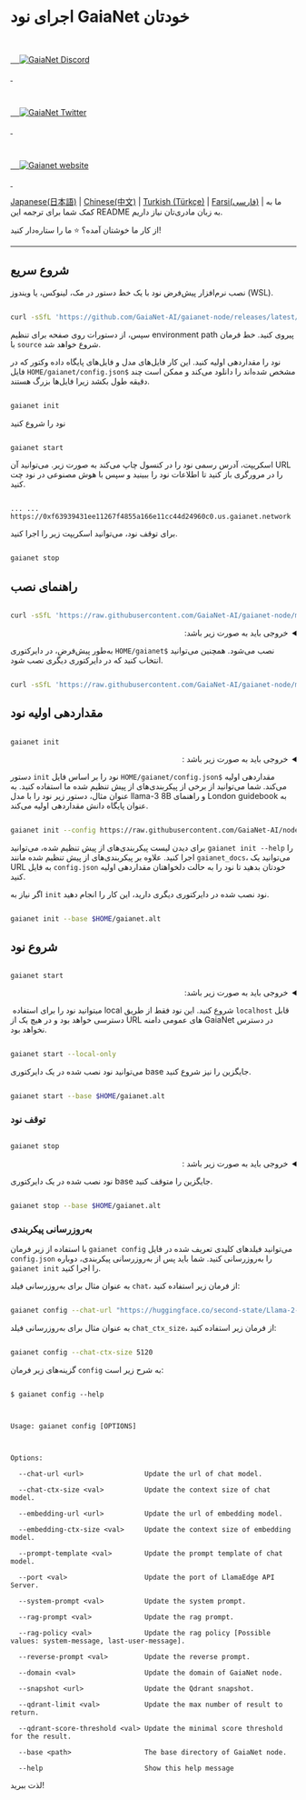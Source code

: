 
# اجرای نود GaiaNet خودتان

  
  
  

<p align="center">

  <a href="https://discord.gg/gaianet-ai">

    <img src="https://img.shields.io/badge/chat-Discord-7289DA?logo=discord" alt="GaiaNet Discord">

  </a>

  <a href="https://twitter.com/Gaianet_AI">

    <img src="https://img.shields.io/badge/Twitter-1DA1F2?logo=twitter&amp;logoColor=white" alt="GaiaNet Twitter">

  </a>

   <a href="https://www.gaianet.ai/">

    <img src="https://img.shields.io/website?up_message=Website&url=https://www.gaianet.ai/" alt="Gaianet website">

  </a>

</p>

  
  

[Japanese(日本語)](README-ja.md) | [Chinese(中文)](README-cn.md) | [Turkish (Türkçe)](README-tr.md) | [Farsi(فارسی)](README-fa.md) |
 ما به کمک شما برای ترجمه این README به زبان مادری‌تان نیاز داریم.

  

از کار ما خوشتان آمده؟ ⭐ ما را ستاره‌دار کنید!

  

---

  

## شروع سریع

 نصب نرم‌افزار پیش‌فرض نود با یک خط دستور در مک، لینوکس، یا ویندوز (WSL).

  

```bash

curl -sSfL 'https://github.com/GaiaNet-AI/gaianet-node/releases/latest/download/install.sh' | bash

```

سپس، از دستورات روی صفحه برای تنظیم environment path پیروی کنید. خط فرمان با `source` شروع خواهد شد.

  

نود را مقداردهی اولیه کنید. این کار فایل‌های مدل و فایل‌های پایگاه داده وکتور که در فایل `HOME/gaianet/config.json$` مشخص شده‌اند را دانلود می‌کند و ممکن است چند دقیقه طول بکشد زیرا فایل‌ها بزرگ هستند.

  
```bash

gaianet init

```


نود را شروع کنید

```bash

gaianet start

```
  

اسکریپت، آدرس رسمی نود را در کنسول چاپ می‌کند به صورت زیر. می‌توانید  آن URL را در مرورگری باز کنید تا اطلاعات نود را ببینید و سپس با هوش مصنوعی در نود چت کنید.  
  

```

... ... https://0xf63939431ee11267f4855a166e11cc44d24960c0.us.gaianet.network

```
  

برای توقف نود، می‌توانید اسکریپت زیر را اجرا کنید.

  

```bash

gaianet stop

```

  

## راهنمای نصب

  

```bash

curl -sSfL 'https://raw.githubusercontent.com/GaiaNet-AI/gaianet-node/main/install.sh' | bash

```

  

<details dir="rtl"><summary> خروجی باید به صورت زیر باشد: </summary>  

```console

[+] Downloading default config file ...

  

[+] Downloading nodeid.json ...

  

[+] Installing WasmEdge with wasi-nn_ggml plugin ...

  

Info: Detected Linux-x86_64

  

Info: WasmEdge Installation at /home/azureuser/.wasmedge

  

Info: Fetching WasmEdge-0.13.5

  

/tmp/wasmedge.2884467 ~/gaianet

######################################################################## 100.0%

~/gaianet

Info: Fetching WasmEdge-GGML-Plugin

  

Info: Detected CUDA version:

  

/tmp/wasmedge.2884467 ~/gaianet

######################################################################## 100.0%

~/gaianet

Installation of wasmedge-0.13.5 successful

WasmEdge binaries accessible

  

    The WasmEdge Runtime wasmedge version 0.13.5 is installed in /home/azureuser/.wasmedge/bin/wasmedge.

  
  

[+] Installing Qdrant binary...

    * Download Qdrant binary

################################################################################################## 100.0%

  

    * Initialize Qdrant directory

  

[+] Downloading the rag-api-server.wasm ...

################################################################################################## 100.0%

  

[+] Downloading dashboard ...

################################################################################################## 100.0%

```

  

</details>

  

به‌طور پیش‌فرض، در دایرکتوری `HOME/gaianet$` نصب می‌شود. همچنین می‌توانید انتخاب کنید که در دایرکتوری دیگری نصب شود.
  

```bash

curl -sSfL 'https://raw.githubusercontent.com/GaiaNet-AI/gaianet-node/main/install.sh' | bash -s -- --base $HOME/gaianet.alt

```
  

## مقداردهی اولیه نود

  

```

gaianet init

```

  

<details dir="rtl"><summary> خروجی باید به صورت زیر باشد : </summary>


```bash

[+] Downloading Llama-2-7b-chat-hf-Q5_K_M.gguf ...

############################################################################################################################## 100.0%############################################################################################################################## 100.0%

  

[+] Downloading all-MiniLM-L6-v2-ggml-model-f16.gguf ...

  

############################################################################################################################## 100.0%############################################################################################################################## 100.0%

  

[+] Creating 'default' collection in the Qdrant instance ...

  

    * Start a Qdrant instance ...

  

    * Remove the existed 'default' Qdrant collection ...

  

    * Download Qdrant collection snapshot ...

############################################################################################################################## 100.0%############################################################################################################################## 100.0%

  

    * Import the Qdrant collection snapshot ...

  

    * Recovery is done successfully

```

  

</details>

  

دستور `init` نود را بر اساس فایل `HOME/gaianet/config.json$` مقداردهی اولیه می‌کند. شما می‌توانید از برخی از پیکربندی‌های از پیش تنظیم شده ما استفاده کنید. به عنوان مثال، دستور زیر نود را با مدل    llama-3 8B و  راهنمای London guidebook به عنوان پایگاه دانش مقداردهی اولیه می‌کند.

  

```bash

gaianet init --config https://raw.githubusercontent.com/GaiaNet-AI/node-configs/main/llama-3-8b-instruct_london/config.json

```

  

برای دیدن لیست پیکربندی‌های از پیش تنظیم شده، می‌توانید `gaianet init --help` را اجرا کنید. علاوه بر پیکربندی‌های از پیش تنظیم شده مانند `gaianet_docs`، می‌توانید یک URL به فایل `config.json` خودتان بدهید تا نود را به حالت دلخواهتان مقداردهی اولیه کنید.

  

اگر نیاز به `init` نود نصب شده در دایرکتوری دیگری دارید، این کار را انجام دهید.

  

```bash

gaianet init --base $HOME/gaianet.alt

```

  

## شروع نود

  

```

gaianet start

```

  

<details dir="rtl"><summary> خروجی باید به صورت زیر باشد: </summary>

  

```bash

[+] Starting Qdrant instance ...

  

    Qdrant instance started with pid: 39762

  

[+] Starting LlamaEdge API Server ...

  

    Run the following command to start the LlamaEdge API Server:

  

wasmedge --dir .:./dashboard --nn-preload default:GGML:AUTO:Llama-2-7b-chat-hf-Q5_K_M.gguf --nn-preload embedding:GGML:AUTO:all-MiniLM-L6-v2-ggml-model-f16.gguf rag-api-server.wasm --model-name Llama-2-7b-chat-hf-Q5_K_M,all-MiniLM-L6-v2-ggml-model-f16 --ctx-size 4096,384 --prompt-template llama-2-chat --qdrant-collection-name default --web-ui ./ --socket-addr 0.0.0.0:8080 --log-prompts --log-stat --rag-prompt "Use the following pieces of context to answer the user's question.\nIf you don't know the answer, just say that you don't know, don't try to make up an answer.\n----------------\n"

  
  

    LlamaEdge API Server started with pid: 39796

```

  

</details>

 میتوانید نود را برای استفاده local شروع کنید. این نود فقط از طریق `localhost` قابل دسترسی خواهد بود و در هیچ یک از URL های عمومی دامنه GaiaNet در دسترس نخواهد بود.

  

```bash

gaianet start --local-only

```

  

می‌توانید نود نصب شده در یک دایرکتوری base جایگزین را نیز شروع کنید.

  

```bash

gaianet start --base $HOME/gaianet.alt

```

  

### توقف نود

  

```bash

gaianet stop

```

  

<details dir="rtl"><summary> خروجی باید به صورت زیر باشد : </summary>

  

```bash

[+] Stopping WasmEdge, Qdrant and frpc ...

```

  

</details>

  

نود نصب شده در یک دایرکتوری base جایگزین را متوقف کنید.

  

```bash

gaianet stop --base $HOME/gaianet.alt

```

  

### به‌روزرسانی پیکربندی

  

با استفاده از زیر فرمان `gaianet config` می‌توانید فیلدهای کلیدی تعریف شده در فایل `config.json` را به‌روزرسانی کنید. شما باید پس از به‌روزرسانی پیکربندی، دوباره `gaianet init` را اجرا کنید.

  

به عنوان مثال برای به‌روزرسانی فیلد `chat`، از فرمان زیر استفاده کنید:
  

```bash

gaianet config --chat-url "https://huggingface.co/second-state/Llama-2-13B-Chat-GGUF/resolve/main/Llama-2-13b-chat-hf-Q5_K_M.gguf"

```

  

به عنوان مثال برای به‌روزرسانی فیلد `chat_ctx_size`، از فرمان زیر استفاده کنید:

  

```bash

gaianet config --chat-ctx-size 5120

```

  

گزینه‌های زیر فرمان `config` به شرح زیر است:

  

```console

$ gaianet config --help

  

Usage: gaianet config [OPTIONS]

  

Options:

  --chat-url <url>               Update the url of chat model.

  --chat-ctx-size <val>          Update the context size of chat model.

  --embedding-url <url>          Update the url of embedding model.

  --embedding-ctx-size <val>     Update the context size of embedding model.

  --prompt-template <val>        Update the prompt template of chat model.

  --port <val>                   Update the port of LlamaEdge API Server.

  --system-prompt <val>          Update the system prompt.

  --rag-prompt <val>             Update the rag prompt.

  --rag-policy <val>             Update the rag policy [Possible values: system-message, last-user-message].

  --reverse-prompt <val>         Update the reverse prompt.

  --domain <val>                 Update the domain of GaiaNet node.

  --snapshot <url>               Update the Qdrant snapshot.

  --qdrant-limit <val>           Update the max number of result to return.

  --qdrant-score-threshold <val> Update the minimal score threshold for the result.

  --base <path>                  The base directory of GaiaNet node.

  --help                         Show this help message

```

  

لذت ببرید!
